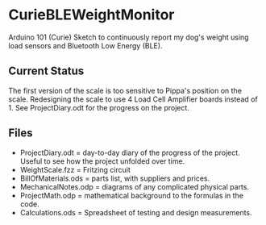 # CurieBLEWeightMonitor
Arduino 101 (Curie) Sketch to continuously report my dog's weight using load sensors and Bluetooth Low Energy (BLE).
## Current Status
The first version of the scale is too sensitive to Pippa's position on the scale.  Redesigning the scale to use 4 Load Cell Amplifier boards instead of 1. See ProjectDiary.odt for the progress on the project.
## Files
- ProjectDiary.odt = day-to-day diary of the progress of the project. Useful to see how the project unfolded over time.
- WeightScale.fzz = Fritzing circuit
- BillOfMaterials.ods = parts list, with suppliers and prices.
- MechanicalNotes.odp = diagrams of any complicated physical parts.
- ProjectMath.odp = mathematical background to the formulas in the code.
- Calculations.ods = Spreadsheet of testing and design measurements.
